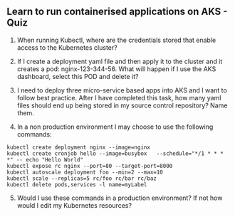 ## Learn to run containerised applications on AKS - Quiz

1. When running Kubectl, where are the credentials stored that enable access to the Kubernetes cluster?

2. If I create a deployment yaml file and then apply it to the cluster and it creates a pod: nginx-123-344-56. What will happen if I use the AKS dashboard, select this POD and delete it?

3. I need to deploy three micro-service based apps into AKS and I want to follow best practice. After I have completed this task, how many yaml files should end up being stored in my source control repository? Name them.

4. In a non production environment I may choose to use the following commands:

```
kubectl create deployment nginx --image=nginx
kubectl create cronjob hello --image=busybox   --schedule="*/1 * * * *" -- echo "Hello World"
kubectl expose rc nginx --port=80 --target-port=8000
kubectl autoscale deployment foo --min=2 --max=10
kubectl scale --replicas=5 rc/foo rc/bar rc/baz
kubectl delete pods,services -l name=myLabel
```

5. Would I use these commands in a production environment? If not how would I edit my Kubernetes resources?




